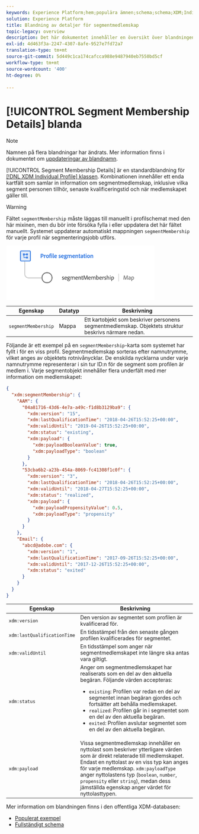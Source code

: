 ```yaml
---
keywords: Experience Platform;hem;populära ämnen;schema;schema;XDM;Individuell profil;fält;scheman;scheman;scheman;segment;segment;Membership;segment membership;Schema design;map;Map;
solution: Experience Platform
title: Blandning av detaljer för segmentmedlemskap
topic-legacy: overview
description: Det här dokumentet innehåller en översikt över blandningen av information om segmentmedlemskap.
exl-id: 4d463f3a-2247-4307-8afe-9527e7fd72a7
translation-type: tm+mt
source-git-commit: 5d449c1ca174cafcca988e9487940eb7550bd5cf
workflow-type: tm+mt
source-wordcount: '400'
ht-degree: 0%

---
```


# [!UICONTROL Segment Membership Details] blanda

>[!NOTE]
>
>Namnen på flera blandningar har ändrats. Mer information finns i dokumentet om [uppdateringar av blandnamn](../name-updates.md).

[!UICONTROL Segment Membership Details] är en standardblandning för  [[!DNL XDM Individual Profile] klassen](../../classes/individual-profile.md). Kombinationen innehåller ett enda kartfält som samlar in information om segmentmedlemskap, inklusive vilka segment personen tillhör, senaste kvalificeringstid och när medlemskapet gäller till.

>[!WARNING]
>
>Fältet `segmentMembership` måste läggas till manuellt i profilschemat med den här mixinen, men du bör inte försöka fylla i eller uppdatera det här fältet manuellt. Systemet uppdaterar automatiskt mappningen `segmentMembership` för varje profil när segmenteringsjobb utförs.

<img src="../../images/data-types/profile-segmentation.png" width="400" /><br />

| Egenskap | Datatyp | Beskrivning |
| --- | --- | --- |
| `segmentMembership` | Mappa | Ett kartobjekt som beskriver personens segmentmedlemskap. Objektets struktur beskrivs närmare nedan. |

Följande är ett exempel på en `segmentMembership`-karta som systemet har fyllt i för en viss profil. Segmentmedlemskap sorteras efter namnutrymme, vilket anges av objektets rotnivånycklar. De enskilda nycklarna under varje namnutrymme representerar i sin tur ID:n för de segment som profilen är medlem i. Varje segmentobjekt innehåller flera underfält med mer information om medlemskapet:

```json
{
  "xdm:segmentMembership": {
    "AAM": {
      "04a81716-43d6-4e7a-a49c-f1d8b3129ba9": {
        "xdm:version": "15",
        "xdm:lastQualificationTime": "2018-04-26T15:52:25+00:00",
        "xdm:validUntil": "2019-04-26T15:52:25+00:00",
        "xdm:status": "existing",
        "xdm:payload": {
          "xdm:payloadBooleanValue": true,
          "xdm:payloadType": "boolean"
        }
      },
      "53cba6b2-a23b-454a-8069-fc41308f1c0f": {
        "xdm:version": "3",
        "xdm:lastQualificationTime": "2018-04-26T15:52:25+00:00",
        "xdm:validUntil": "2018-04-27T15:52:25+00:00",
        "xdm:status": "realized",
        "xdm:payload": {
          "xdm:payloadPropensityValue": 0.5,
          "xdm:payloadType": "propensity"
        }
      }
    },
    "Email": {
      "abcd@adobe.com": {
        "xdm:version": "1",
        "xdm:lastQualificationTime": "2017-09-26T15:52:25+00:00",
        "xdm:validUntil": "2017-12-26T15:52:25+00:00",
        "xdm:status": "exited"
      }
    }
  }
}
```

| Egenskap | Beskrivning |
| --- | --- |
| `xdm:version` | Den version av segmentet som profilen är kvalificerad för. |
| `xdm:lastQualificationTime` | En tidsstämpel från den senaste gången profilen kvalificerades för segmentet. |
| `xdm:validUntil` | En tidsstämpel som anger när segmentmedlemskapet inte längre ska antas vara giltigt. |
| `xdm:status` | Anger om segmentmedlemskapet har realiserats som en del av den aktuella begäran. Följande värden accepteras: <ul><li>`existing`: Profilen var redan en del av segmentet innan begäran gjordes och fortsätter att behålla medlemskapet.</li><li>`realized`: Profilen går in i segmentet som en del av den aktuella begäran.</li><li>`exited`: Profilen avslutar segmentet som en del av den aktuella begäran.</li></ul> |
| `xdm:payload` | Vissa segmentmedlemskap innehåller en nyttolast som beskriver ytterligare värden som är direkt relaterade till medlemskapet. Endast en nyttolast av en viss typ kan anges för varje medlemskap. `xdm:payloadType` anger nyttolastens typ (`boolean`,  `number`,  `propensity` eller  `string`), medan dess jämställda egenskap anger värdet för nyttolasttypen. |

Mer information om blandningen finns i den offentliga XDM-databasen:

* [Populerat exempel](https://github.com/adobe/xdm/blob/master/components/mixins/profile/profile-personal-details.example.1.json)
* [Fullständigt schema](https://github.com/adobe/xdm/blob/master/components/mixins/profile/profile-personal-details.schema.json)
